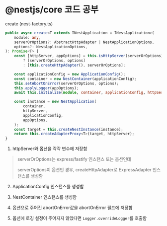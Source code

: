 # @nestjs/core 코드 공부

create (nest-factory.ts)

```typescript
public async create<T extends INestApplication = INestApplication>(
    module: any,
    serverOrOptions?: AbstractHttpAdapter | NestApplicationOptions,
    options?: NestApplicationOptions,
): Promise<T> {
    const [httpServer, appOptions] = this.isHttpServer(serverOrOptions)
        ? [serverOrOptions, options]
        : [this.createHttpAdapter(), serverOrOptions];

    const applicationConfig = new ApplicationConfig();
    const container = new NestContainer(applicationConfig);
    this.setAbortOnError(serverOrOptions, options);
    this.applyLogger(appOptions);
    await this.initialize(module, container, applicationConfig, httpServer);

    const instance = new NestApplication(
        container,
        httpServer,
        applicationConfig,
        appOptions,
    );
    const target = this.createNestInstance(instance);
    return this.createAdapterProxy<T>(target, httpServer);
}
```

1. httpServer와 옵션을 각각 변수에 저장함

> serverOrOptions는 express/fastify 인스턴스 또는 옵션인데 
> 
> serverOptions이 옵션인 경우, createHttpAdapter로 ExpressAdapter 인스턴스를 생성함

2. ApplicationConfig 인스턴스를 생성함

3. NestContainer 인스턴스를 생성함

4. 옵션으로 주어진 abortOnError값을 abortOnError 필드에 저장함

5. 옵션에 로깅 설정이 주어지지 않았다면 `Logger.overrideLogger`를 호출함